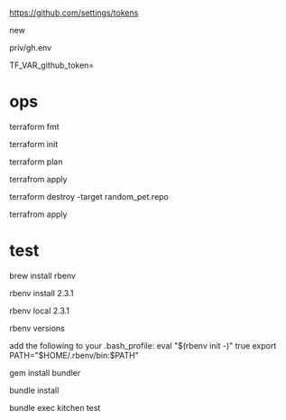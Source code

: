 #

https://github.com/settings/tokens

new

priv/gh.env

TF_VAR_github_token=

# ops

terraform fmt

terraform init

terraform plan

terrafrom apply

terraform destroy -target random_pet.repo

terrafrom apply


# test

brew install rbenv

rbenv install 2.3.1

rbenv local 2.3.1

rbenv versions

add the following to your .bash_profile:
  eval "$(rbenv init -)"
  true
  export PATH="$HOME/.rbenv/bin:$PATH"

gem install bundler

bundle install

bundle exec kitchen test

